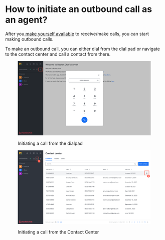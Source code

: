 # How to initiate an outbound call as an agent?

After you[ make yourself available](how-to-make-myself-available-to-accept-calls.md) to receive/make calls, you can start making outbound calls.

To make an outbound call, you can either dial from the dial pad or navigate to the contact center and call a contact from there.&#x20;

<figure><img src="/img/image (1241).png" alt=""></img><figcaption><p>Initiating a call from the dialpad</p></figcaption></figure>

<figure><img src="/img/image (305).png" alt=""></img><figcaption><p>Initiating a call from the Contact Center</p></figcaption></figure>
